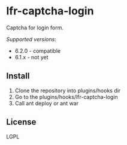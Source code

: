 lfr-captcha-login
=================

Captcha for login form.

*Supported versions*:
* 6.2.0 - compatible
* 6.1.x - not yet

Install
-------

1. Clone the repository into plugins/hooks dir
2. Go to the plugins/hooks/lfr-captcha-login
3. Call ant deploy or ant war

License
-------
LGPL
